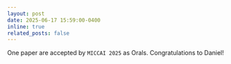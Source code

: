 ```yaml
---
layout: post
date: 2025-06-17 15:59:00-0400
inline: true
related_posts: false
---
```


One paper are accepted by `MICCAI 2025` as Orals. Congratulations to Daniel!
